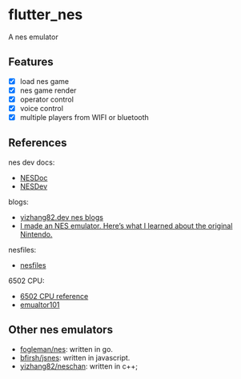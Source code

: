 # flutter_nes
A nes emulator

## Features
- [x] load nes game
- [x] nes game render
- [x] operator control
- [x] voice control
- [x] multiple players from WIFI or bluetooth

## References
nes dev docs:
- [NESDoc](http://nesdev.com/NESDoc.pdf)
- [NESDev](http://wiki.nesdev.com/w/index.php/Nesdev)

blogs:
- [yizhang82.dev nes blogs](https://yizhang82.dev/blog/nes/)
- [I made an NES emulator. Here’s what I learned about the original Nintendo.](https://medium.com/@fogleman/i-made-an-nes-emulator-here-s-what-i-learned-about-the-original-nintendo-2e078c9b28fe)

nesfiles:
- [nesfiles](https://www.nesfiles.com/)

6502 CPU:
- [6502 CPU reference](http://www.obelisk.me.uk/6502/reference.html)
- [emualtor101](http://www.emulator101.com/6502-emulator.html)

## Other nes emulators
- [fogleman/nes](https://github.com/fogleman/nes): written in go.
- [bfirsh/jsnes](https://github.com/bfirsh/jsnes): written in javascript.
- [yizhang82/neschan](https://github.com/yizhang82/neschan): written in c++;
